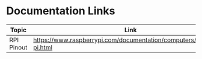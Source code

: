 # Documentation Links

|Topic|Link|
|-----|----|
|RPI Pinout|https://www.raspberrypi.com/documentation/computers/raspberry-pi.html|
